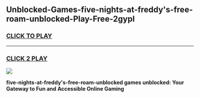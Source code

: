 
## Unblocked-Games-five-nights-at-freddy's-free-roam-unblocked-Play-Free-2gypl
<h3>
<a href="https://premium76.site?title=five-nights-at-freddy's-free-roam-unblocked&ref=23A">CLICK TO PLAY</a></h3>
<hr>

<h3>
<a href="https://premium76.site?title=five-nights-at-freddy's-free-roam-unblocked&ref=23A">CLICK 2 PLAY</a>
  
</h3>

<a href="https://premium76.site?title=five-nights-at-freddy's-free-roam-unblocked&ref=23A"><img src="https://clearcache.store/games.png"></a>


**five-nights-at-freddy's-free-roam-unblocked games unblocked: Your Gateway to Fun and Accessible Online Gaming**
